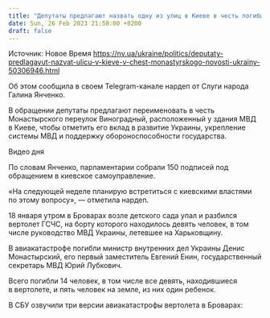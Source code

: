 ```yaml
---
title: "Депутаты предлагают назвать одну из улиц в Киеве в честь погибшего в авиакатастрофе главы МВД Монастырского"
date: Sun, 26 Feb 2023 21:58:00 +0200
draft: false
---
```

Источник: Новое Время https://nv.ua/ukraine/politics/deputaty-predlagayut-nazvat-ulicu-v-kieve-v-chest-monastyrskogo-novosti-ukrainy-50306946.html


Об этом сообщила в своем Telegram-канале нардеп от Слуги народа Галина Янченко.

В обращении депутаты предлагают переименовать в честь Монастырского переулок Виноградный, расположенный у здания МВД в Киеве, чтобы отметить его вклад в развитие Украины, укрепление системы МВД и поддержку обороноспособности государства.

  Видео дня   

По словам Янченко, парламентарии собрали 150 подписей под обращением в киевское самоуправление.

«На следующей неделе планирую встретиться с киевскими властями по этому вопросу», — отметила нардеп.

18 января утром в Броварах возле детского сада упал и разбился вертолет ГСЧС, на борту которого находилось девять человек, в том числе руководство МВД Украины, летевшее на Харьковщину.

В авиакатастрофе погибли министр внутренних дел Украины Денис Монастырский, его первый заместитель Евгений Енин, государственный секретарь МВД Юрий Лубкович.

Всего погибли 14 человек, в том числе все девять, находившиеся в вертолете, и пять человек на земле, из них один ребенок.

В СБУ озвучили три версии авиакатастрофы вертолета в Броварах:
